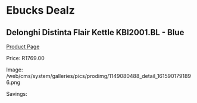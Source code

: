 
# Ebucks Dealz
## Delonghi Distinta Flair Kettle KBI2001.BL - Blue
[Product Page](https://www.ebucks.com/web/shop/productSelected.do?prodId=1149080488&catId=704985963)

Price: R1769.00

Image: /web/cms/system/galleries/pics/prodimg/1149080488_detail_1615901791896.png

Savings: 


	